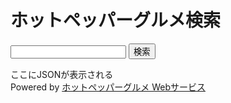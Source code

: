 <!DOCTYPE html>
<html lang="ja">
<head>
    <meta charset="UTF-8">
    <meta http-equiv="X-UA-Compatible" content="IE=edge">
    <meta name="viewport" content="width=device-width, initial-scale=1.0">
    <title>ホットペッパーグルメ検索</title>
</head>
<body>
    <h1>
        ホットペッパーグルメ検索
    </h1>
    <form id="search-form">
        <input type="text" id="keyword">
        <button type="submit">検索</button>
    </form>
    <div id="results">ここにJSONが表示される</div>
        Powered by <a href="http://webservice.recruit.co.jp/">ホットペッパーグルメ Webサービス</a>
    <script>
        const API_KEY="168d11c138b3673c"//定数
        const API_URL="http://webservice.recruit.co.jp/hotpepper/gourmet/v1/"//定数

        document.getElementById("search-form").addEventListener("submit", async (event) => {
            console.log("押されたよ");
            event.preventDefault();

            const keyword =document.getElementById("keyword").value;

            document.getElementById("results").innerHTML = keyword;
            //cors回避用のプロキシurl
            const proxyUrl = "https://api.allorigins.win/raw?url=";
            const url = `${proxyUrl}${encodeURIComponent(`${API_URL}?key=${API_KEY}&format=json&keyword=${encodeURIComponent(keyword)}&count=10`)}`;

            try{
                const response = await fetch(url);
                if(!response.ok) {
                    throw new Error(`HTTPエラー: ${response.status}`);
                }
                const data = await response.json();
                displayResults(data.results.shop);
            }
            catch(error) {
                document.getElementById("results").innerHTML = "データ取得に失敗しました";
            }
        });
        function displayResults(shops) {
            const resultsDiv = document.getElementById("results");
            if(shops && shops.length > 0) {
                shops.forEach(shop => {
                    const shopDiv = document.createElement("div");
                    shopDiv.innerHTML = `
                    <h2>${shop.name}</h2>
                    <p>住所 :${shop.address}</p>
                    <p><a href=${shop.urls.pc}" target="_blank">店舗情報を見る</a></p>
                    <img src="${shop.photo.pc.l}" alt="${shop.name}"/>
                    <hr>
                    `;
                    resultsDiv.appendChild(shopDiv);
                });
            } else {
                resultsDiv.innerHTML = "該当する店舗がありませんでした";
            }
        }
    </script>
</body>
</html>
